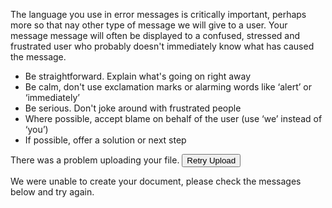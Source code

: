 The language you use in error messages is critically important, perhaps more so that nay other type of message we will give to a user. Your message message will often be displayed to a confused, stressed and frustrated user who probably doesn't immediately know what has caused the message.

* Be straightforward. Explain what's going on right away
* Be calm, don't use exclamation marks or alarming words like ‘alert’ or ‘immediately’
* Be serious. Don't joke around with frustrated people
* Where possible, accept blame on behalf of the user (use ‘we’ instead of ‘you’)
* If possible, offer a solution or next step

<p>
<div class="flash flash--error">
    <i class="icon-warning-sign"></i> There was a problem uploading your file. <button class="btn btn__mini btn--danger">Retry Upload</button>
</div>
</p>

<p>
<div class="flash flash--error">
    <i class="icon-warning-sign"></i> We were unable to create your document, please check the messages below and try again.
</div>
</p>

